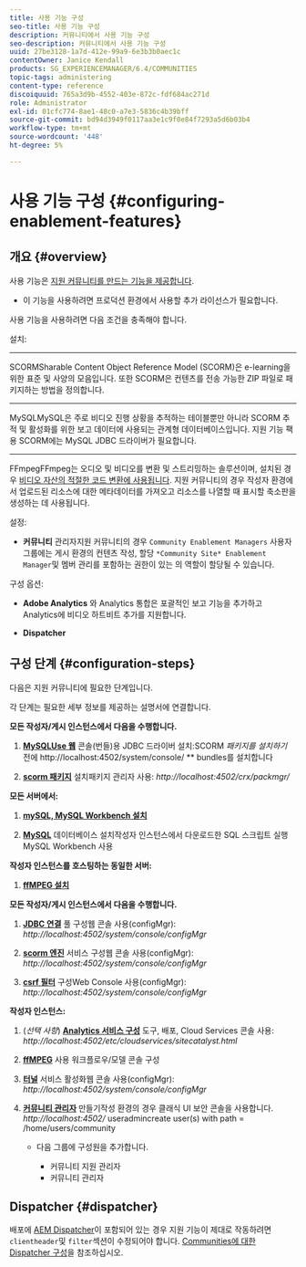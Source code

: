 ```yaml
---
title: 사용 기능 구성
seo-title: 사용 기능 구성
description: 커뮤니티에서 사용 기능 구성
seo-description: 커뮤니티에서 사용 기능 구성
uuid: 27be3128-1a7d-412e-99a9-6e3b3b0aec1c
contentOwner: Janice Kendall
products: SG_EXPERIENCEMANAGER/6.4/COMMUNITIES
topic-tags: administering
content-type: reference
discoiquuid: 765a3d9b-4552-403e-872c-fdf684ac271d
role: Administrator
exl-id: 01cfc774-8ae1-48c0-a7e3-5836c4b39bff
source-git-commit: bd94d3949f0117aa3e1c9f0e84f7293a5d6b03b4
workflow-type: tm+mt
source-wordcount: '448'
ht-degree: 5%

---
```


# 사용 기능 구성 {#configuring-enablement-features}

## 개요 {#overview}

사용 기능은 [지원 커뮤니티를 만드는 기능을 제공합니다](overview.md#enablement-community).

* 이 기능을 사용하려면 프로덕션 환경에서 사용할 추가 라이선스가 필요합니다.

사용 기능을 사용하려면 다음 조건을 충족해야 합니다.

설치:

* ****
SCORMSharable Content Object Reference Model (SCORM)은 e-learning을 위한 표준 및 사양의 모음입니다. 또한 SCORM은 컨텐츠를 전송 가능한 ZIP 파일로 패키지하는 방법을 정의합니다.

* ****
MySQLMySQL은 주로 비디오 진행 상황을 추적하는 테이블뿐만 아니라 SCORM 추적 및 활성화를 위한 보고 데이터에 사용되는 관계형 데이터베이스입니다. 지원 기능 팩용 SCORM에는 MySQL JDBC 드라이버가 필요합니다.

* ****
FFmpegFFmpeg는 오디오 및 비디오를 변환 및 스트리밍하는 솔루션이며, 설치된 경우  [비디오 자산의 적절한 코드 변환에 사용됩니다](../../help/sites-authoring/default-components-foundation.md#video). 지원 커뮤니티의 경우 작성자 환경에서 업로드된 리소스에 대한 메타데이터를 가져오고 리소스를 나열할 때 표시할 축소판을 생성하는 데 사용됩니다.

설정:

* **커뮤니티**
관리자지원 커뮤니티의 경우 
`Community Enablement Managers` 사용자 그룹에는 게시 환경의 컨텐츠 작성, 할당  `*Community Site* Enablement Manager`및 멤버 관리를 포함하는 권한이 있는 의 역할이 할당될 수 있습니다.

구성 옵션:

* **Adobe Analytics**
와 Analytics 통합은 포괄적인 보고 기능을 추가하고 Analytics에 비디오 하트비트 추가를 지원합니다.

* **Dispatcher**

## 구성 단계 {#configuration-steps}

다음은 지원 커뮤니티에 필요한 단계입니다.

각 단계는 필요한 세부 정보를 제공하는 설명서에 연결합니다.

**모든 작성자/게시 인스턴스에서 다음을 수행합니다.**

1. **[MySQLUse 웹](deploy-communities.md#jdbc-driver-for-mysql)**
콘솔(번들)용 JDBC 드라이버 설치:SCORM  *패키지를 설치하기*
전에 http://localhost:4502/system/console/ ** bundles를 설치합니다

1. **[scorm 패키지](deploy-communities.md#scorm-package)**
설치패키지 관리자 사용: 
*http://localhost:4502/crx/packmgr/*

**모든 서버에서:**

1. **[mySQL, MySQL Workbench 설치](mysql.md)**

1. **[MySQL](mysql.md#database-setup)**
데이터베이스 설치작성자 인스턴스에서 다운로드한 SQL 스크립트 실행
\
   MySQL Workbench 사용

**작성자 인스턴스를 호스팅하는 동일한 서버:**

1. **[ffMPEG 설치](ffmpeg.md)**

**모든 작성자/게시 인스턴스에서 다음을 수행합니다.**

1. **[JDBC 연결](mysql.md#configure-jdbc-connections)**
풀 구성웹 콘솔 사용(configMgr): 
*http://localhost:4502/system/console/configMgr*

1. **[scorm 엔진](mysql.md#aem-communities-scormengine-service)**
서비스 구성웹 콘솔 사용(configMgr): 
*http://localhost:4502/system/console/configMgr*

1. **[csrf 필터](mysql.md#adobe-granite-csrf-filter)**
구성Web Console 사용(configMgr): 
*http://localhost:4502/system/console/configMgr*

**작성자 인스턴스:**

1. (*선택 사항*) **[Analytics 서비스 구성](analytics.md)**
도구, 배포, Cloud Services 콘솔 사용: 
*http://localhost:4502/etc/cloudservices/sitecatalyst.html*

1. **[ffMPEG](ffmpeg.md#configure-ffmpeg-transcoding-service)**
사용 워크플로우/모델 콘솔 구성

1. **[터널](deploy-communities.md#tunnel-service-on-author)**
서비스 활성화웹 콘솔 사용(configMgr): 
*http://localhost:4502/system/console/configMgr*

1. **[커뮤니티 관리자](users.md#creating-community-members)** 만들기작성 환경의 경우 클래식 UI 보안 콘솔을 사용합니다. *http://localhost:4502/*
useradmincreate user(s) with path = /home/users/community

   * 다음 그룹에 구성원을 추가합니다.

      * 커뮤니티 지원 관리자
      * 커뮤니티 관리자

## Dispatcher {#dispatcher}

배포에 [AEM Dispatcher](https://helpx.adobe.com/experience-manager/dispatcher/using/dispatcher.html)이 포함되어 있는 경우 지원 기능이 제대로 작동하려면 `clientheader`및 `filter`섹션이 수정되어야 합니다. [Communities에 대한 Dispatcher 구성](dispatcher.md#enablement)을 참조하십시오.
